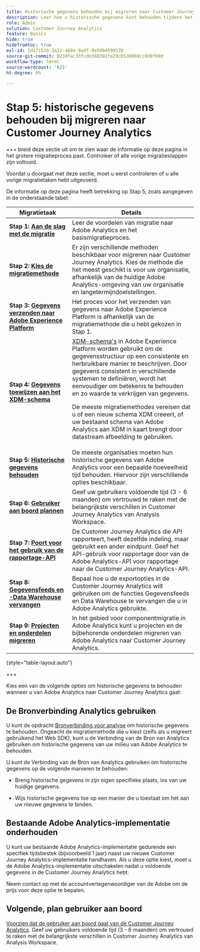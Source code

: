 ```yaml
---
title: Historische gegevens behouden bij migreren naar Customer Journey Analytics
description: Leer hoe u historische gegevens kunt behouden tijdens het migreren naar Customer Journey Analytics
role: Admin
solution: Customer Journey Analytics
feature: Basics
hide: true
hidefromtoc: true
exl-id: 1d17151b-3a12-468e-9a4f-9e5994599570
source-git-commit: 923dfac33fcde368392fe29c6530069cc0d8fb9d
workflow-type: tm+mt
source-wordcount: '621'
ht-degree: 0%

---
```


# Stap 5: historische gegevens behouden bij migreren naar Customer Journey Analytics

+++ breid deze sectie uit om te zien waar de informatie op deze pagina in het grotere migratieproces past. Controleer of alle vorige migratiestappen zijn voltooid.

Voordat u doorgaat met deze sectie, moet u eerst controleren of u alle vorige migratietaken hebt uitgevoerd.

De informatie op deze pagina heeft betrekking op Stap 5, zoals aangegeven in de onderstaande tabel:

| Migratietaak | Details |
|---------|----------|
| **Stap 1: [Aan de slag met de migratie](/help/getting-started/cja-migration/cja-migration-getstarted.md)** | Leer de voordelen van migratie naar Adobe Analytics en het basismigratieproces. |
| **Stap 2: [Kies de migratiemethode](/help/getting-started/cja-migration/cja-migration-method.md)** | Er zijn verschillende methoden beschikbaar voor migreren naar Customer Journey Analytics. Kies de methode die het meest geschikt is voor uw organisatie, afhankelijk van de huidige Adobe Analytics-omgeving van uw organisatie en langetermijndoelstellingen. |
| **Stap 3: [Gegevens verzenden naar Adobe Experience Platform](/help/getting-started/cja-migration/cja-migration-send-to-platform.md)** | Het proces voor het verzenden van gegevens naar Adobe Experience Platform is afhankelijk van de migratiemethode die u hebt gekozen in Stap 1. |
| **Stap 4: [Gegevens toewijzen aan het XDM-schema](/help/getting-started/cja-migration/cja-migration-xdm.md)** | [XDM-schema&#39;s](https://experienceleague.adobe.com/en/docs/experience-platform/xdm/home#xdm-schemas) in Adobe Experience Platform worden gebruikt om de gegevensstructuur op een consistente en herbruikbare manier te beschrijven. Door gegevens consistent in verschillende systemen te definiëren, wordt het eenvoudiger om betekenis te behouden en zo waarde te verkrijgen van gegevens.<p>De meeste migratiemethodes vereisen dat u of een nieuw schema XDM creeert, of uw bestaand schema van Adobe Analytics aan XDM in kaart brengt door datastream afbeelding te gebruiken.</p> |
| <span class="preview">**Stap 5: [Historische gegevens behouden](/help/getting-started/cja-migration/cja-migration-historical-data.md)**</span> | <span class="preview">De meeste organisaties moeten hun historische gegevens van Adobe Analytics voor een bepaalde hoeveelheid tijd behouden. Hiervoor zijn verschillende opties beschikbaar.</span> |
| **Stap 6: [Gebruiker aan boord plannen](/help/getting-started/cja-migration/cja-migration-onboarding.md)** | Geef uw gebruikers voldoende tijd (3 - 6 maanden) om vertrouwd te raken met de belangrijkste verschillen in Customer Journey Analytics van Analysis Workspace. |
| **Stap 7: [Poort voor het gebruik van de rapportage-API](/help/getting-started/cja-migration/cja-migration-api.md)** | De Customer Journey Analytics die API rapporteert, heeft dezelfde indeling, maar gebruikt een ander eindpunt. Geef het API-gebruik voor rapportage door van de Adobe Analytics-API voor rapportage naar de Customer Journey Analytics-API. |
| **Stap 8: [Gegevensfeeds en -Data Warehouse vervangen](/help/getting-started/cja-migration/cja-migration-export-options.md)** | Bepaal hoe u de exportopties in de Customer Journey Analytics wilt gebruiken om de functies Gegevensfeeds en Data Warehouse te vervangen die u in Adobe Analytics gebruikte. |
| **Stap 9: [Projecten en onderdelen migreren](/help/getting-started/cja-migration/cja-migration-projects.md)** | In het gebied voor componentmigratie in Adobe Analytics kunt u projecten en de bijbehorende onderdelen migreren van Adobe Analytics naar Customer Journey Analytics. |

{style="table-layout:auto"}

+++

Kies een van de volgende opties om historische gegevens te behouden wanneer u van Adobe Analytics naar Customer Journey Analytics gaat:

## De Bronverbinding Analytics gebruiken

U kunt de opdracht [Bronverbinding voor analyse](/help/data-ingestion/analytics.md) om historische gegevens te behouden. Ongeacht de migratiemethode die u kiest (zelfs als u migreert gebruikend het Web SDK), kunt u de Verbinding van de Bron van Analytics gebruiken om historische gegevens van uw milieu van Adobe Analytics te behouden.

U kunt de Verbinding van de Bron van Analytics gebruiken om historische gegevens op de volgende manieren te behouden:

* Breng historische gegevens in zijn eigen specifieke plaats, los van uw huidige gegevens.

* Wijs historische gegevens toe op een manier die u toestaat om het aan uw nieuwe gegevens te binden. <!-- Possible? Explain -->

## Bestaande Adobe Analytics-implementatie onderhouden

U kunt uw bestaande Adobe Analytics-implementatie gedurende een specifiek tijdsbestek (bijvoorbeeld 1 jaar) naast uw nieuwe Customer Journey Analytics-implementatie handhaven. Als u deze optie kiest, moet u de Adobe Analytics-implementatie uitschakelen nadat u voldoende gegevens in de Customer Journey Analytics hebt.

Neem contact op met de accountvertegenwoordiger van de Adobe om de prijs voor deze optie te bepalen.

## Volgende, plan gebruiker aan boord

[Voorzien dat de gebruiker aan boord gaat van de Customer Journey Analytics](/help/getting-started/cja-migration/cja-migration-onboarding.md). Geef uw gebruikers voldoende tijd (3 - 6 maanden) om vertrouwd te raken met de belangrijkste verschillen in Customer Journey Analytics van Analysis Workspace.
